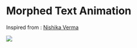 # Morphed Text Animation

Inspired from : [Nishika Verma](https://github.com/NishikaVerma26/Text-Morphing/tree/main)



![](https://media.giphy.com/media/v1.Y2lkPTc5MGI3NjExZjlmODc2MWMzOWEzZWJlMWRmMDVmOTU0NWUwNjYyNzFhZDdiNTZlNiZjdD1n/jF47XMtF4SxdxaM3tq/giphy.gif)
